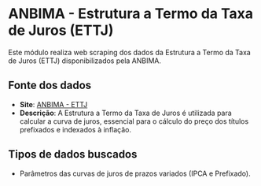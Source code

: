 # ANBIMA - Estrutura a Termo da Taxa de Juros (ETTJ)

Este módulo realiza web scraping dos dados da Estrutura a Termo da Taxa de Juros (ETTJ) disponibilizados pela ANBIMA.

## Fonte dos dados

- **Site**: [ANBIMA - ETTJ](https://www.anbima.com.br/pt_br/informar/curvas-de-juros-fechamento.htm)
- **Descrição**: A Estrutura a Termo da Taxa de Juros é utilizada para calcular a curva de juros, essencial para o cálculo do preço dos títulos prefixados e indexados à inflação.

## Tipos de dados buscados

- Parâmetros das curvas de juros de prazos variados (IPCA e Prefixado).
